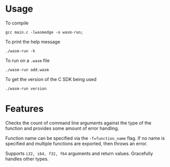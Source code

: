 # Usage
To compile
```
gcc main.c -lwasmedge -o wasm-run;
```

To print the help message
```
./wasm-run -h
```

To run on a `.wasm` file
```
./wasm-run add.wasm
```

To get the version of the C SDK being used
```
./wasm-run version
```

# Features

Checks the count of command line arguments against the type of the function and provides some amount of error handling. 

Function name can be specified via the `-f=function_name` flag. If no name is specified and multiple functions are exported, then throws an error. 

Supports `i32, i64, f32, f64` arguments and return values. Gracefully handles other types. 
